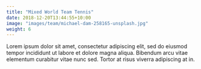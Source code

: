```yaml
---
title: "Mixed World Team Tennis"
date: 2018-12-20T13:44:55+10:00
image: "images/team/michael-dam-258165-unsplash.jpg"
weight: 6
---
```


Lorem ipsum dolor sit amet, consectetur adipiscing elit, sed do eiusmod tempor incididunt ut labore et dolore magna aliqua. Bibendum arcu vitae elementum curabitur vitae nunc sed. Tortor at risus viverra adipiscing at in.
